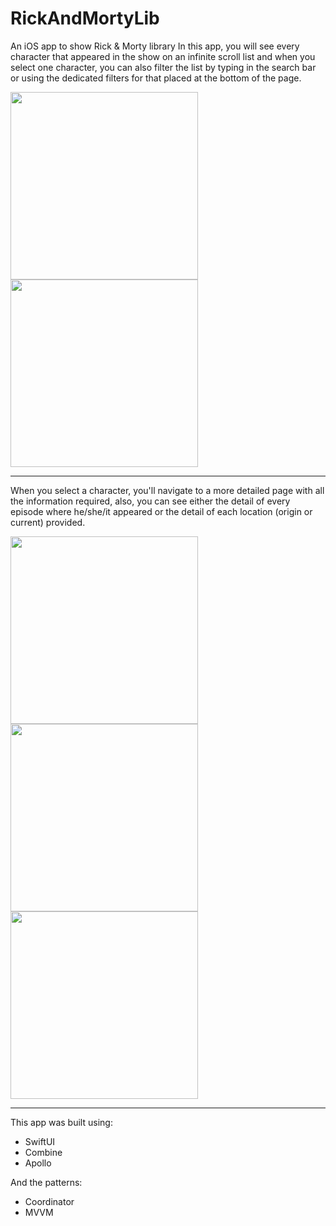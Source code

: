 # RickAndMortyLib
An iOS app to show Rick &amp; Morty library
In this app,  you will see every character that appeared in the show on an infinite scroll list and when you select one character, you can also filter the list by typing in the search bar or using the dedicated filters for that placed at the bottom of the page.

<img src="https://github.com/jrobertt0/RickAndMortyLib/assets/47159063/4ca6e5c5-3c3e-4f60-a9fe-099df8b23ae8" width="300">
<img src="https://github.com/jrobertt0/RickAndMortyLib/assets/47159063/becf74ea-0d0a-49ba-83b6-44abdaba91ae" width="300">

---
When you select a character,  you'll navigate to a more detailed page with all the information required, also, you can see either the detail of every episode where he/she/it appeared or the detail of each location (origin or current)  provided.

<img src="https://github.com/jrobertt0/RickAndMortyLib/assets/47159063/a4e498b7-cab3-4200-b0ca-ea88e2730dc1" width="300">
<img src="https://github.com/jrobertt0/RickAndMortyLib/assets/47159063/562398f6-663d-4dc9-b422-deea3350974f" width="300">
<img src="https://github.com/jrobertt0/RickAndMortyLib/assets/47159063/017734b5-2b57-45c5-9618-a0899ab8dfc9" width="300">

---
This app was built using:
 - SwiftUI
 - Combine
 - Apollo

And the patterns:
 - Coordinator
 - MVVM

